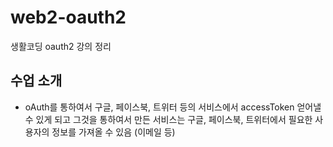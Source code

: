 # web2-oauth2

생활코딩 oauth2 강의 정리

## 수업 소개

- oAuth를 통하여서 구글, 페이스북, 트위터 등의 서비스에서 accessToken 얻어낼 수 있게 되고 그것을 통하여서 만든 서비스는 구글, 페이스북, 트위터에서 필요한 사용자의 정보를 가져올 수 있음 (이메일 등)
